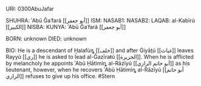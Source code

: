 URI: 0300AbuJafar

SHUHRA: ʾAbū Ǧaʿfarả [[أبو جعفر]]
ISM: 
NASAB1: 
NASAB2: 
LAQAB: al-Kabīrủ [[الكبير]]
NISBA: 
KUNYA: ʾAbū Ǧaʿfarả [[أبو جعفر]]

BORN: unknown
DIED: unknown

BIO: He is a descendant of Ḫalafủȵ [[خلف]] and after Ġiyāṯủ [[غياث]] leaves Rayyủ [[ري]] he is asked to lead al-Ǧazīraŧủ [[الجزيرة]]. When he is afflicted by melancholy he appoints ʾAbū Ḥātimỉȵ al-Rāzīyủ [[أبو حاتم الرازي]] as his lieutenant, however, when he recovers ʾAbū Ḥātimỉȵ al-Rāzīyủ [[أبو حاتم الرازي]] refuses to give up his office. #Stern
